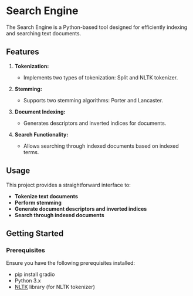 # Search Engine

The Search Engine is a Python-based tool designed for efficiently indexing and searching text documents.

## Features

1. **Tokenization:**
    - Implements two types of tokenization: Split and NLTK tokenizer.

2. **Stemming:**
    - Supports two stemming algorithms: Porter and Lancaster.

3. **Document Indexing:**
    - Generates descriptors and inverted indices for documents.

4. **Search Functionality:**
    - Allows searching through indexed documents based on indexed terms.

## Usage

This project provides a straightforward interface to:

- **Tokenize text documents**
- **Perform stemming**
- **Generate document descriptors and inverted indices**
- **Search through indexed documents**

## Getting Started

### Prerequisites

Ensure you have the following prerequisites installed:

- pip install gradio
- Python 3.x
- [NLTK](https://www.nltk.org/) library (for NLTK tokenizer)